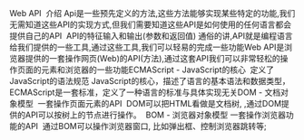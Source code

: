 Web  API
​	介绍
​		Api是一些预先定义的方法,这些方法能够实现某些特定的功能,我们无需知道这些API的实现方式,但我们需要知道这些API是如何使用的
​			任何语言都会提供自己的API
​			API的特征输入和输出(参数和返回值)
​			通俗的讲,API就是编程语言给我们提供的一些工具,通过这些工具,我们可以轻易的完成一些功能
​		Web API是浏览器提供的一套操作网页(Web)的API(方法),通过这套API我们可以非常轻松的操作页面的元素和浏览器的一些功能
​		ECMAScript - JavaScript的核心 
​			定义了JavaScript的语法规范
​			JavaScript的核心，描述了语言的基本语法和数据类型，ECMAScript是一套标准，定义了一种语言的标准与具体实现无关
​		DOM - 文档对象模型
​			一套操作页面元素的API
​			DOM可以把HTML看做是文档树, ,通过DOM提供的API可以按树上的节点进行操作。
​		BOM - 浏览器对象模型
​			一套操作浏览器功能的API
​			通过BOM可以操作浏览器窗口, 比如弹出框、控制浏览器跳转等;